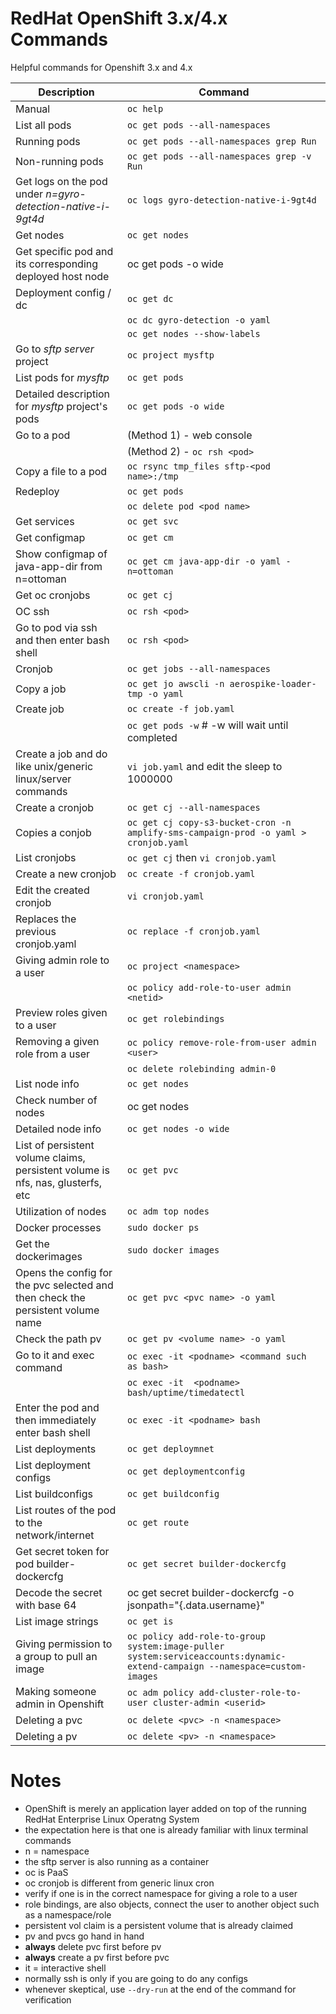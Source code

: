 # RedHat OpenShift 3.x/4.x Commands
Helpful commands for Openshift 3.x and 4.x

|Description|Command|
|-----------|-------|
|Manual|`oc help`|
|List all pods|`oc get pods --all-namespaces`|
|Running pods|`oc get pods --all-namespaces grep Run`|
|Non-running pods| `oc get pods --all-namespaces grep -v Run`|
|Get logs on the pod under _n=gyro-detection-native-i-9gt4d_ |`oc logs gyro-detection-native-i-9gt4d`|
|Get nodes|`oc get nodes`|
|Get specific pod and its corresponding deployed host node | oc get pods -o wide | grep gyro-detection|
|Deployment config / dc|`oc get dc`|
| |`oc dc gyro-detection -o yaml`|
| |`oc get nodes --show-labels`|
|Go to _sftp server_ project |`oc project mysftp`|
|List pods for _mysftp_ |`oc get pods`|
|Detailed description for _mysftp_ project's pods |`oc get pods -o wide`|
|Go to a pod |(Method 1) - web console|
| |(Method 2) - `oc rsh <pod>`|
|Copy a file to a pod|`oc rsync tmp_files sftp-<pod name>:/tmp`|
|Redeploy|`oc get pods`|
| |`oc delete pod <pod name>`|
|Get services|`oc get svc`|
|Get configmap|`oc get cm`|
|Show configmap of java-app-dir from n=ottoman|`oc get cm java-app-dir -o yaml -n=ottoman`|
|Get oc cronjobs|`oc get cj`|
|OC ssh|`oc rsh <pod>`|
|Go to pod via ssh and then enter bash shell|`oc rsh <pod>`|
|Cronjob|`oc get jobs --all-namespaces`|
|Copy a job|`oc get jo awscli -n aerospike-loader-tmp -o yaml`|
|Create job|`oc create -f job.yaml`|
| |`oc get pods -w` # -w will wait until completed|
|Create a job and do like unix/generic linux/server commands|`vi job.yaml` and edit the sleep to 1000000|
|Create a cronjob|`oc get cj --all-namespaces`|
|Copies a conjob|`oc get cj copy-s3-bucket-cron -n amplify-sms-campaign-prod -o yaml > cronjob.yaml`|
|List cronjobs |`oc get cj` then `vi cronjob.yaml`|
|Create a new cronjob |`oc create -f cronjob.yaml`|
|Edit the created cronjob|`vi cronjob.yaml`|
|Replaces the previous cronjob.yaml |`oc replace -f cronjob.yaml`|
|Giving admin role to a user|`oc project <namespace>`|
| |`oc policy add-role-to-user admin <netid>`|
|Preview roles given to a user|`oc get rolebindings`|
|Removing a given role from a user|`oc policy remove-role-from-user admin <user>`|
| | `oc delete rolebinding admin-0`|
|List node info|`oc get nodes`|
|Check number of nodes|oc get nodes | wc -l
|Detailed node info|`oc get nodes -o wide`|
|List of persistent volume claims, persistent volume is nfs, nas, glusterfs, etc|`oc get pvc`
|Utilization of nodes|`oc adm top nodes`|
|Docker processes|`sudo docker ps`|
|Get the dockerimages|`sudo docker images`|
|Opens the config for the pvc selected and then check the persistent volume name|`oc get pvc <pvc name> -o yaml`
|Check the path pv|`oc get pv <volume name> -o yaml`|
|Go to it and exec command|`oc exec -it <podname> <command such as bash>`|
| |`oc exec -it  <podname> bash/uptime/timedatectl`|
|Enter the pod and then immediately enter bash shell|`oc exec -it <podname> bash`|
|List deployments|`oc get deploymnet`
|List deployment configs|`oc get deploymentconfig`|
|List buildconfigs|`oc get buildconfig`|
|List routes of the pod to the network/internet|`oc get route`|
|Get secret token for pod builder-dockercfg|`oc get secret builder-dockercfg`|
|Decode the secret with base 64|oc get secret builder-dockercfg -o jsonpath="{.data.username}"| base -64|
|List image strings|`oc get is`|
|Giving permission to a group to pull an image|`oc policy add-role-to-group system:image-puller system:serviceaccounts:dynamic-extend-campaign --namespace=custom-images`|
|Making someone admin in Openshift|`oc adm policy add-cluster-role-to-user cluster-admin <userid>`|
|Deleting a pvc|`oc delete <pvc> -n <namespace>`|
|Deleting a pv|`oc delete <pv> -n <namespace>`|

# Notes
* OpenShift is merely an application layer added on top of the running RedHat Enterprise Linux Operatng System
* the expectation here is that one is already familiar with linux terminal commands
* n = namespace
* the sftp server is also running as a container
* oc is PaaS
* oc cronjob is different from generic linux cron
* verify if one is in the correct namespace for giving a role to a user
* role bindings, are also objects, connect the user to another object such as a namespace/role
* persistent vol claim is a persistent volume that is already claimed
* pv and pvcs go hand in hand
* **always** delete pvc first before pv
* **always** create a pv first before pvc
* it = interactive shell
* normally ssh is only if you are going to do any configs
* whenever skeptical, use `--dry-run` at the end of the command for verification

